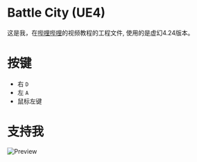 # Battle City (UE4)
这是我，在[哔哩哔哩](https://www.bilibili.com/video/av69041023)的视频教程的工程文件, 使用的是虚幻4.24版本。

# 按键
- 右 `D`
- 左 `A`
- 鼠标左键

# 支持我
![Preview](https://gitee.com/wuguyannian/BattleCityUE4/raw/master/res/support.png)